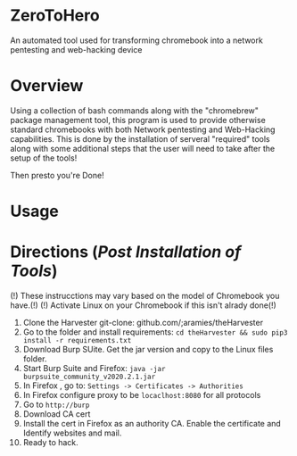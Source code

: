 # ZeroToHero
An automated tool used for transforming chromebook into a network pentesting and web-hacking device

# Overview 
Using a collection of bash commands along with the "chromebrew" package management tool, this program is used to provide otherwise standard chromebooks with both Network pentesting and Web-Hacking capabilities. This is done by the installation of serveral "required" tools along with some additional steps that the user will need to take after the setup of the tools!

Then presto you're Done! 

# Usage 

# Directions (*Post Installation of Tools*)
(!) These instrucctions may vary based on the model of Chromebook you have.(!) 
(!) Activate Linux on your Chromebook if this isn't alrady done(!) 
1. Clone the Harvester git-clone: github.com/;aramies/theHarvester
2. Go to the folder and install requirements: `cd theHarvester && sudo pip3 install -r requirements.txt`
3. Download Burp SUite. Get the jar version and copy to the Linux files folder. 
4. Start Burp Suite and Firefox: `java -jar burpsuite_community_v2020.2.1.jar`
5. In Firefox , go to: `Settings -> Certificates -> Authorities` 
6. In Firefox configure proxy to be `locaclhost:8080` for all protocols 
7. Go to `http://burp`
8. Download CA cert 
9. Install the cert in Firefox as an authority CA. Enable the certificate and Identify websites and mail. 
10. Ready to hack. 
